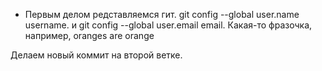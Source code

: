 * Первым делом редставляемся гит. git config --global user.name username. и git config --global user.email email. 
Какая-то фразочка, например, oranges are orange













Делаем новый коммит на второй ветке.